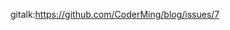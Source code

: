 gitalk:https://github.com/CoderMing/blog/issues/7









































































